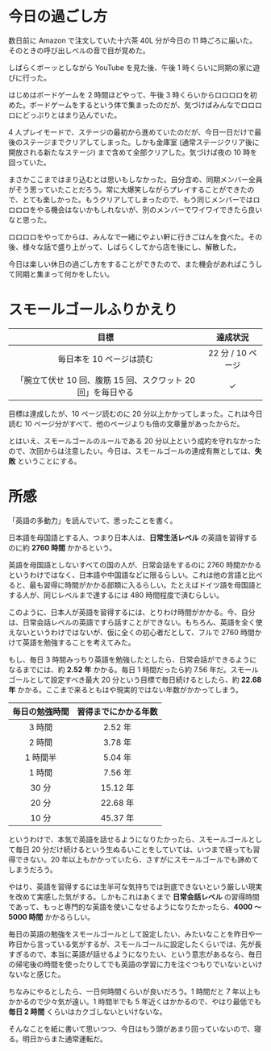 # 今日の過ごし方
数日前に Amazon で注文していた十六茶 40L 分が今日の 11 時ごろに届いた。そのときの呼び出しベルの音で目が覚めた。

しばらくボーッとしながら YouTube を見た後、午後 1 時くらいに同期の家に遊びに行った。

はじめはボードゲームを 2 時間ほどやって、午後 3 時くらいからロロロロを初めた。ボードゲームをするという体で集まったのだが、気づけばみんなでロロロロにどっぷりとはまり込んでいた。

4 人プレイモードで、ステージの最初から進めていたのだが、今日一日だけで最後のステージまでクリアしてしまった。しかも金庫室 (通常ステージクリア後に開放される新たなステージ) まで含めて全部クリアした。気づけば夜の 10 時を回っていた。

まさかここまではまり込むとは思いもしなかった。自分含め、同期メンバー全員がそう思っていたことだろう。常に大爆笑しながらプレイすることができたので、とても楽しかった。もうクリアしてしまったので、もう同じメンバーではロロロロをやる機会はないかもしれないが、別のメンバーでワイワイできたら良いなと思った。

ロロロロをやってからは、みんなで一緒にやよい軒に行きごはんを食べた。その後、様々な話で盛り上がって、しばらくしてから店を後にし、解散した。

今日は楽しい休日の過ごし方をすることができたので、また機会があればこうして同期と集まって何かをしたい。

# スモールゴールふりかえり
| 目標 | 達成状況 |
|:---:|:---:|
| 毎日本を 10 ページは読む | 22 分 / 10 ページ |
| 「腕立て伏せ 10 回、腹筋 15 回、スクワット 20 回」を毎日やる | ✓ |

目標は達成したが、10 ページ読むのに 20 分以上かかってしまった。これは今日読む 10 ページ分がすべて、他のページよりも倍の文章量があったからだ。

とはいえ、スモールゴールのルールである 20 分以上という成約を守れなかったので、次回からは注意したい。今日は、スモールゴールの達成有無としては、**失敗** ということにする。

# 所感
「英語の多動力」を読んでいて、思ったことを書く。

日本語を母国語とする人、つまり日本人は、**日常生活レベル** の英語を習得するのに約 **2760 時間** かかるという。

英語を母国語としないすべての国の人が、日常会話をするのに 2760 時間かかるというわけではなく、日本語や中国語などに限るらしい。これは他の言語と比べると、最も習得に時間がかかる部類に入るらしい。たとえばドイツ語を母国語とする人が、同じレベルまで達するには 480 時間程度で済むらしい。

このように、日本人が英語を習得するには、とりわけ時間がかかる。今、自分は、日常会話レベルの英語ですら話すことができない。もちろん、英語を全く使えないというわけではないが、仮に全くの初心者だとして、フルで 2760 時間かけて英語を勉強することを考えてみた。

もし、毎日 3 時間みっちり英語を勉強したとしたら、日常会話ができるようになるまでには、約 **2.52 年** かかる。毎日 1 時間だったら約 7.56 年だ。スモールゴールとして設定すべき最大 20 分という目標で毎日続けるとしたら、約 **22.68 年** かかる。ここまで来るともはや現実的ではない年数がかかってしまう。

| 毎日の勉強時間 | 習得までにかかる年数 |
|:---:|:---:|
| 3 時間 | 2.52 年 |
| 2 時間 | 3.78 年 |
| 1 時間半 | 5.04 年 |
| 1 時間 | 7.56 年 |
| 30 分 | 15.12 年 |
| 20 分 | 22.68 年 |
| 10 分 | 45.37 年 |

というわけで、本気で英語を話せるようになりたかったら、スモールゴールとして毎日 20 分だけ続けるという生ぬるいことをしていては、いつまで経っても習得できない。20 年以上もかかっていたら、さすがにスモールゴールでも諦めてしまうだろう。

やはり、英語を習得するには生半可な気持ちでは到底できないという厳しい現実を改めて実感した気がする。しかもこれはあくまで **日常会話レベル** の習得時間であって、もっと専門的な英語を使いこなせるようになりたかったら、**4000 〜 5000 時間** かかるらしい。

毎日の英語の勉強をスモールゴールとして設定したい、みたいなことを昨日や一昨日から言っている気がするが、スモールゴールに設定したくらいでは、先が長すぎるので、本当に英語が話せるようになりたい、という意志があるなら、毎日の帰宅後の時間を使ったりしてでも英語の学習に力を注ぐつもりでいないといけないなと感じた。

ちなみにやるとしたら、一日何時間くらいが良いだろう。1 時間だと 7 年以上もかかるので少々気が遠い。1 時間半でも 5 年近くはかかるので、やはり最低でも **毎日 2 時間** くらいはカクゴしないといけないな。

そんなことを紙に書いて思いつつ、今日はもう頭があまり回っていないので、寝る。明日からまた通常運転だ。
